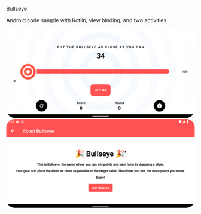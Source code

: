 Bullseye

Android code sample with Kotlin, view binding, and two activities.

![main](./main.png)
![info](./info.png)
